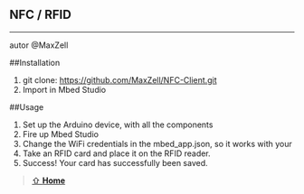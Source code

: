 ## NFC / RFID 
***
autor @MaxZell

##Installation
1. git clone: https://github.com/MaxZell/NFC-Client.git
2. Import in Mbed Studio

##Usage
1. Set up the Arduino device, with all the components
2. Fire up Mbed Studio
3. Change the WiFi credentials in the mbed_app.json, so it works with your 
4. Take an RFID card and place it on the RFID reader.
5. Success! Your card has successfully been saved.

> [⇧ **Home**](https://github.com/iotkitv3/intro)
